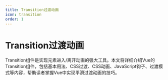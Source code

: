 ```yaml
---
title: Transition过渡动画
icon: transition
order: 1
---
```


# Transition过渡动画

Transition组件是实现元素进入/离开动画的强大工具。本文将详细介绍Vue的Transition组件，包括基本用法、CSS过渡、CSS动画、JavaScript钩子、过渡模式等内容，帮助读者掌握Vue中实现平滑过渡动画的技巧。
